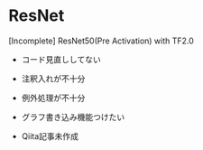 # ResNet
[Incomplete] ResNet50(Pre Activation) with TF2.0

- コード見直ししてない
- 注釈入れが不十分
- 例外処理が不十分
- グラフ書き込み機能つけたい

- Qiita記事未作成
